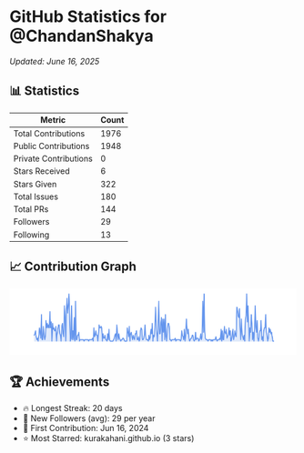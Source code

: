 # GitHub Statistics for @ChandanShakya
*Updated: June 16, 2025*

## 📊 Statistics
| Metric | Count |
|--------|--------|
| Total Contributions | 1976 |
| Public Contributions | 1948 |
| Private Contributions | 0 |
| Stars Received | 6 |
| Stars Given | 322 |
| Total Issues | 180 |
| Total PRs | 144 |
| Followers | 29 |
| Following | 13 |

## 📈 Contribution Graph

![Contribution Graph](./contribution_graph.png)

## 🏆 Achievements

- 🔥 Longest Streak: 20 days
- 👥 New Followers (avg): 29 per year
- 📅 First Contribution: Jun 16, 2024
- ⭐ Most Starred: kurakahani.github.io (3 stars)
